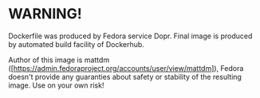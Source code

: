 WARNING!
========

Dockerfile was produced by Fedora service Dopr.
Final image is produced by automated build facility of Dockerhub.

Author of this image is mattdm ([https://admin.fedoraproject.org/accounts/user/view/mattdm]), Fedora doesn't provide any guaranties
about safety or stability of the resulting image. Use on your own risk!
